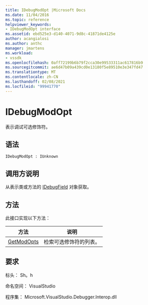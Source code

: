 ```yaml
---
title: IDebugModOpt |Microsoft Docs
ms.date: 11/04/2016
ms.topic: reference
helpviewer_keywords:
- IDebugModOpt interface
ms.assetid: ebd525e3-d140-4071-9d8c-41871de4125e
author: acangialosi
ms.author: anthc
manager: jmartens
ms.workload:
- vssdk
ms.openlocfilehash: 0aff72199b6b79f2cca30e99533311ac617816b9
ms.sourcegitcommit: ae6d47b09a439cd0e13180f5e89510e3e347fd47
ms.translationtype: MT
ms.contentlocale: zh-CN
ms.lasthandoff: 02/08/2021
ms.locfileid: "99941770"
---
```

# <a name="idebugmodopt"></a>IDebugModOpt
表示调试可选修饰符。

## <a name="syntax"></a>语法

```
IDebugModOpt : IUnknown
```

## <a name="notes-for-callers"></a>调用方说明
 从表示类或方法的 [IDebugField](../../../extensibility/debugger/reference/idebugfield.md) 对象获取。

## <a name="methods"></a>方法
 此接口实现以下方法：

|方法|说明|
|------------|-----------------|
|[GetModOpts](../../../extensibility/debugger/reference/idebugmodopt-getmodopts.md)|检索可选修饰符的列表。|

## <a name="requirements"></a>要求
 标头： Sh。h

 命名空间： VisualStudio

 程序集： Microsoft.VisualStudio.Debugger.Interop.dll
